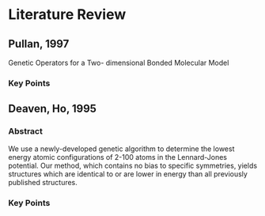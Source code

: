 # Literature Review

## Pullan, 1997

Genetic Operators for a Two- dimensional Bonded Molecular Model

### Key Points

## Deaven, Ho, 1995

### Abstract

We use a newly-developed genetic algorithm to determine the lowest energy atomic
configurations of 2-100 atoms in the Lennard-Jones potential. Our method, which
contains no bias to specific symmetries, yields structures which are identical
to or are lower in energy than all previously published structures.

### Key Points


